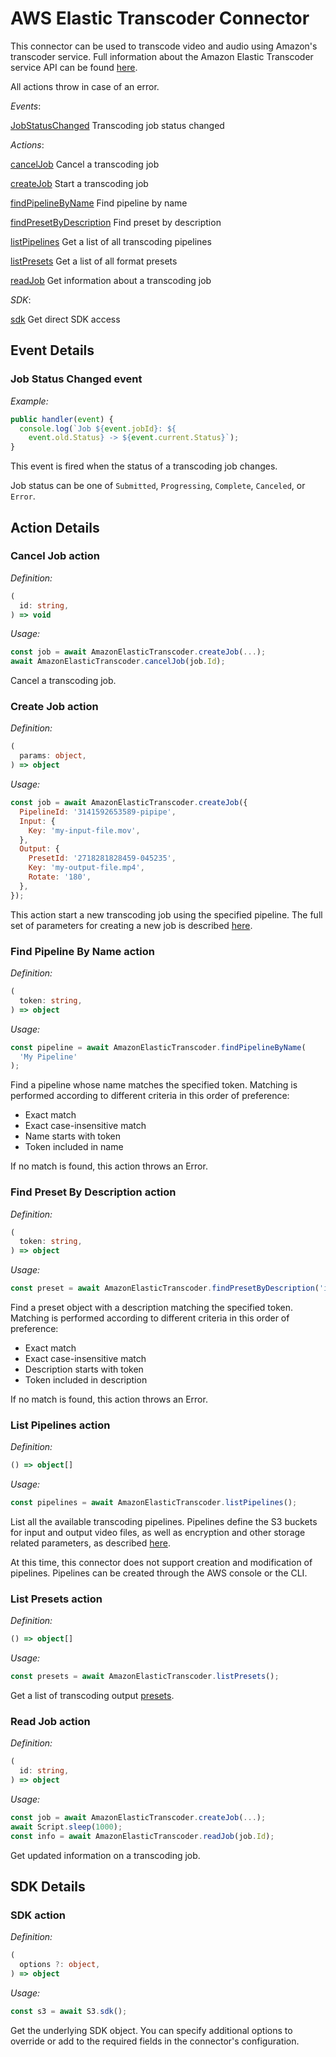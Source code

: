 # AWS Elastic Transcoder Connector

This connector can be used to transcode video and audio using Amazon's
transcoder service. Full information about the Amazon Elastic Transcoder
service API can be found
[here](https://docs.aws.amazon.com/AWSJavaScriptSDK/latest/AWS/ElasticTranscoder.html).

All actions throw in case of an error.

_Events_:

[JobStatusChanged](#JobStatusChanged) Transcoding job status changed

_Actions_:

[cancelJob](#cancelJob) Cancel a transcoding job

[createJob](#createJob) Start a transcoding job

[findPipelineByName](#findPipelineByName) Find pipeline by name

[findPresetByDescription](#findPresetByDescription) Find preset by description

[listPipelines](#listPipelines) Get a list of all transcoding pipelines

[listPresets](#listPresets) Get a list of all format presets

[readJob](#readJob) Get information about a transcoding job

_SDK_:

[sdk](#sdk) Get direct SDK access

## Event Details

### <a name="JobStatusChanged"></a>Job Status Changed event

_Example:_

```js
public handler(event) {
  console.log(`Job ${event.jobId}: ${
    event.old.Status} -> ${event.current.Status}`);
}
```

This event is fired when the status of a transcoding job changes.

Job status can be one of `Submitted`, `Progressing`, `Complete`,
`Canceled`, or `Error`.

## Action Details

### <a name="cancelJob"></a>Cancel Job action

_Definition:_

```ts
(
  id: string,
) => void
```

_Usage:_

```js
const job = await AmazonElasticTranscoder.createJob(...);
await AmazonElasticTranscoder.cancelJob(job.Id);
```

Cancel a transcoding job.

### <a name="createJob"></a>Create Job action

_Definition:_

```ts
(
  params: object,
) => object
```

_Usage:_

```js
const job = await AmazonElasticTranscoder.createJob({
  PipelineId: '3141592653589-pipipe',
  Input: {
    Key: 'my-input-file.mov',
  },
  Output: {
    PresetId: '2718281828459-045235',
    Key: 'my-output-file.mp4',
    Rotate: '180',
  },
});
```

This action start a new transcoding job using the specified pipeline. The
full set of parameters for creating a new job is described
[here](https://docs.aws.amazon.com/AWSJavaScriptSDK/latest/AWS/ElasticTranscoder.html#createJob-property).

### <a name="findPipelineByName"></a>Find Pipeline By Name action

_Definition:_

```ts
(
  token: string,
) => object
```

_Usage:_

```js
const pipeline = await AmazonElasticTranscoder.findPipelineByName(
  'My Pipeline'
);
```

Find a pipeline whose name matches the specified token. Matching is performed according to different criteria in this order of preference:
* Exact match
* Exact case-insensitive match
* Name starts with token
* Token included in name

If no match is found, this action throws an Error.

### <a name="findPresetByDescription"></a>Find Preset By Description action

_Definition:_

```ts
(
  token: string,
) => object
```

_Usage:_

```js
const preset = await AmazonElasticTranscoder.findPresetByDescription('iphone');
```

Find a preset object with a description matching the specified token.
Matching is performed according to different criteria in this order of
preference:
* Exact match
* Exact case-insensitive match
* Description starts with token
* Token included in description

If no match is found, this action throws an Error.

### <a name="listPipelines"></a>List Pipelines action

_Definition:_

```ts
() => object[]
```

_Usage:_

```js
const pipelines = await AmazonElasticTranscoder.listPipelines();
```

List all the available transcoding pipelines. Pipelines define the S3
buckets for input and output video files, as well as encryption and
other storage related parameters, as described
[here](https://docs.aws.amazon.com/AWSJavaScriptSDK/latest/AWS/ElasticTranscoder.html#listPipelines-property).


At this time, this connector does not support creation and modification of
pipelines. Pipelines can be created through the AWS console or the CLI.

### <a name="listPresets"></a>List Presets action

_Definition:_

```ts
() => object[]
```

_Usage:_

```js
const presets = await AmazonElasticTranscoder.listPresets();
```

Get a list of transcoding output
[presets](https://docs.aws.amazon.com/AWSJavaScriptSDK/latest/AWS/ElasticTranscoder.html#listPresets-property).

### <a name="readJob"></a>Read Job action

_Definition:_

```ts
(
  id: string,
) => object
```

_Usage:_

```js
const job = await AmazonElasticTranscoder.createJob(...);
await Script.sleep(1000);
const info = await AmazonElasticTranscoder.readJob(job.Id);
```

Get updated information on a transcoding job.

## SDK Details

### <a name="sdk"></a>SDK action

_Definition:_

```ts
(
  options ?: object,
) => object
```

_Usage:_

```js
const s3 = await S3.sdk();
```

Get the underlying SDK object. You can specify additional options to override
or add to the required fields in the connector's configuration.
